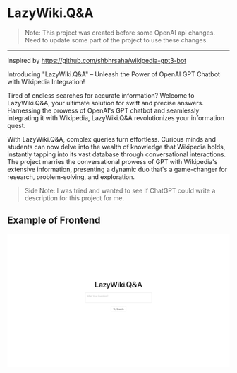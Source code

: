 # LazyWiki.Q&A
> Note: This project was created before some OpenAI api changes. Need to update some part of the project to use these changes.

---

Inspired by https://github.com/shbhrsaha/wikipedia-gpt3-bot

Introducing "LazyWiki.Q&A" – Unleash the Power of OpenAI GPT Chatbot with Wikipedia Integration!

Tired of endless searches for accurate information? Welcome to LazyWiki.Q&A, your ultimate solution for swift and precise answers. Harnessing the prowess of OpenAI's GPT chatbot and seamlessly integrating it with Wikipedia, LazyWiki.Q&A revolutionizes your information quest.

With LazyWiki.Q&A, complex queries turn effortless. Curious minds and students can now delve into the wealth of knowledge that Wikipedia holds, instantly tapping into its vast database through conversational interactions. The project marries the conversational prowess of GPT with Wikipedia's extensive information, presenting a dynamic duo that's a game-changer for research, problem-solving, and exploration.

> Side Note: I was tried and wanted to see if ChatGPT could write a description for this project for me. 

## Example of Frontend
![]("./../assets/screenshot.png)